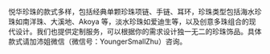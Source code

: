 悦华珍珠的款式多样，包括经典单颗珍珠项链、手链、耳环，珍珠类型包括海水珍珠如南洋珠、大溪地、Akoya 等，淡水珍珠如爱迪生等，以及创意多珠组合的现代设计。我们也提供定制服务，可以根据你的需求设计独一无二的珍珠饰品。具体款式请加沛姐微信（微信号：YoungerSmallZhu）咨询。
